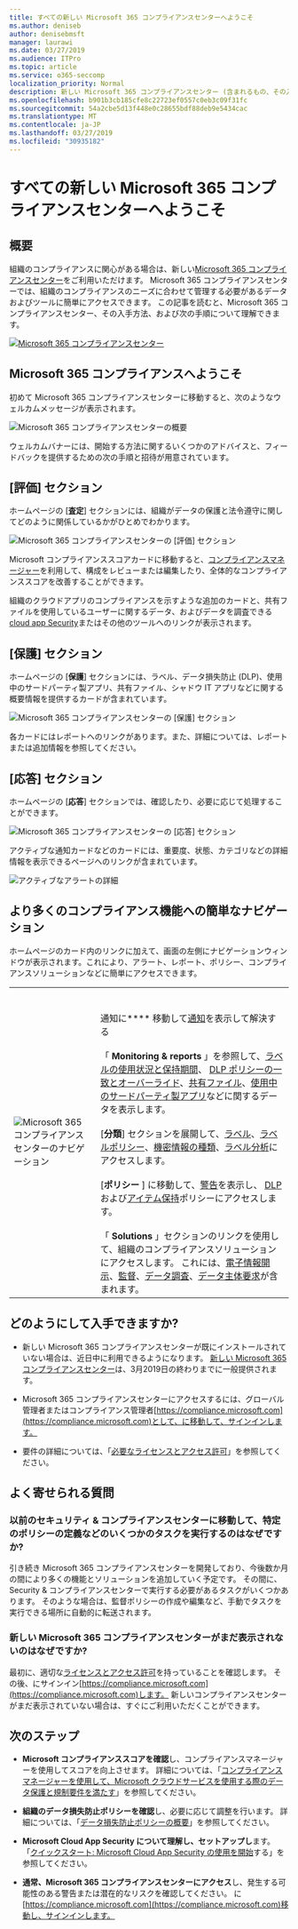 ```yaml
---
title: すべての新しい Microsoft 365 コンプライアンスセンターへようこそ
ms.author: deniseb
author: denisebmsft
manager: laurawi
ms.date: 03/27/2019
ms.audience: ITPro
ms.topic: article
ms.service: o365-seccomp
localization_priority: Normal
description: 新しい Microsoft 365 コンプライアンスセンター (含まれるもの、その入手方法、および次の手順) について説明します。
ms.openlocfilehash: b901b3cb185cfe8c22723ef0557c0eb3c09f31fc
ms.sourcegitcommit: 54a2cbe5d13f448e0c28655bdf88deb9e5434cac
ms.translationtype: MT
ms.contentlocale: ja-JP
ms.lasthandoff: 03/27/2019
ms.locfileid: "30935182"
---
```

# <a name="welcome-to-your-all-new-microsoft-365-compliance-center"></a>すべての新しい Microsoft 365 コンプライアンスセンターへようこそ

## <a name="overview"></a>概要

組織のコンプライアンスに関心がある場合は、新しい[Microsoft 365 コンプライアンスセンター](https://compliance.microsoft.com)をご利用いただけます。 Microsoft 365 コンプライアンスセンターでは、組織のコンプライアンスのニーズに合わせて管理する必要があるデータおよびツールに簡単にアクセスできます。 この記事を読むと、Microsoft 365 コンプライアンスセンター、その入手方法、および次の手順について理解できます。

[![Microsoft 365 コンプライアンスセンター](media/m365-compliance-center.png)](https://compliance.microsoft.com)

## <a name="welcome-to-microsoft-365-compliance"></a>Microsoft 365 コンプライアンスへようこそ

初めて Microsoft 365 コンプライアンスセンターに移動すると、次のようなウェルカムメッセージが表示されます。

![Microsoft 365 コンプライアンスセンターの概要](media/m365-compliancecenter-welcomesteps.png)

ウェルカムバナーには、開始する方法に関するいくつかのアドバイスと、フィードバックを提供するための次の手順と招待が用意されています。

## <a name="the-assess-section"></a>[評価] セクション

ホームページの [**査定**] セクションには、組織がデータの保護と法令遵守に関してどのように関係しているかがひとめでわかります。

![Microsoft 365 コンプライアンスセンターの [評価] セクション](media/m365-compliance-center-assess.png)

Microsoft コンプライアンススコアカードに移動すると、[コンプライアンスマネージャー](meet-data-protection-and-regulatory-reqs-using-microsoft-cloud.md)を利用して、構成をレビューまたは編集したり、全体的なコンプライアンススコアを改善することができます。

組織のクラウドアプリのコンプライアンスを示すような追加のカードと、共有ファイルを使用しているユーザーに関するデータ、およびデータを調査できる[cloud app Security](https://docs.microsoft.com/cloud-app-security/)またはその他のツールへのリンクが表示されます。

## <a name="the-protect-section"></a>[保護] セクション

ホームページの [**保護**] セクションには、ラベル、データ損失防止 (DLP)、使用中のサードパーティ製アプリ、共有ファイル、シャドウ IT アプリなどに関する概要情報を提供するカードが含まれています。 

![Microsoft 365 コンプライアンスセンターの [保護] セクション](media/m365-compliance-center-protect.png)

各カードにはレポートへのリンクがあります。また、詳細については、レポートまたは追加情報を参照してください。

## <a name="the-respond-section"></a>[応答] セクション

ホームページの [**応答**] セクションでは、確認したり、必要に応じて処理することができます。

![Microsoft 365 コンプライアンスセンターの [応答] セクション](media/m365-compliance-center-respond.png)

アクティブな通知カードなどのカードには、重要度、状態、カテゴリなどの詳細情報を表示できるページへのリンクが含まれています。

![アクティブなアラートの詳細](media/m365-compliance-center-alerts-details.png) 

## <a name="easy-navigation-to-more-compliance-features-and-capabilities"></a>より多くのコンプライアンス機能への簡単なナビゲーション

ホームページのカード内のリンクに加えて、画面の左側にナビゲーションウィンドウが表示されます。これにより、アラート、レポート、ポリシー、コンプライアンスソリューションなどに簡単にアクセスできます。 

|  |  |
|---------|---------|
|![Microsoft 365 コンプライアンスセンターのナビゲーション](media/m365-compliance-center-leftnav.png)  |<br/><br/> 通知に**** 移動して[通知](alerts.md)を表示して解決する<br/><br/>「 **Monitoring & reports** 」を参照して、[ラベルの使用状況と保持期間](sensitivity-labels.md)、 [DLP ポリシーの一致とオーバーライド](view-the-dlp-reports.md)、[共有ファイル](https://docs.microsoft.com/cloud-app-security/file-filters)、[使用中のサードパーティ製アプリ](https://docs.microsoft.com/cloud-app-security/discovered-apps)などに関するデータを表示します。<br/><br/>[**分類**] セクションを展開して、[ラベル](labels.md)、[ラベルポリシー](sensitivity-labels.md#what-label-policies-can-do)、[機密情報の種類](what-the-sensitive-information-types-look-for.md)、[ラベル分析](view-label-activity-for-documents.md)にアクセスします。<br/><br/>[**ポリシー** ] に移動して、[警告](alerts.md)を表示し、 [DLP](data-loss-prevention-policies.md)および[アイテム保持](retention-policies.md)ポリシーにアクセスします。<br/><br/> 「 **Solutions** 」セクションのリンクを使用して、組織のコンプライアンスソリューションにアクセスします。 これには、[電子情報開示](ediscovery.md)、[監督](supervision-policies.md)、[データ調査](compliance20/data-investigations-release-notes.md)、[データ主体要求](manage-gdpr-data-subject-requests-with-the-dsr-case-tool.md)が含まれます。        |


## <a name="how-do-i-get-this"></a>どのようにして入手できますか?

- 新しい Microsoft 365 コンプライアンスセンターが既にインストールされていない場合は、近日中に利用できるようになります。 [新しい Microsoft 365 コンプライアンスセンター](microsoft-security-and-compliance.md#microsoft-365-compliance-center)は、3月2019日の終わりまでに一般提供されます。

- Microsoft 365 コンプライアンスセンターにアクセスするには、グローバル管理者またはコンプライアンス管理者[https://compliance.microsoft.com](https://compliance.microsoft.com)として、に移動して、サインインします。 

- 要件の詳細については、「[必要なライセンスとアクセス許可](microsoft-security-and-compliance.md#required-licenses-and-permissions)」を参照してください。

## <a name="frequently-asked-questions"></a>よく寄せられる質問

### <a name="why-am-i-taken-to-the-former-security--compliance-center-to-perform-some-tasks-such-as-defining-certain-policies"></a>以前のセキュリティ & コンプライアンスセンターに移動して、特定のポリシーの定義などのいくつかのタスクを実行するのはなぜですか?

引き続き Microsoft 365 コンプライアンスセンターを開発しており、今後数か月の間により多くの機能とソリューションを追加していく予定です。 その間に、Security & コンプライアンスセンターで実行する必要があるタスクがいくつかあります。 そのような場合は、監督ポリシーの作成や編集など、手動でタスクを実行できる場所に自動的に転送されます。

### <a name="why-dont-i-see-the-new-microsoft-365-compliance-center-yet"></a>新しい Microsoft 365 コンプライアンスセンターがまだ表示されないのはなぜですか?

最初に、適切な[ライセンスとアクセス許可](microsoft-security-and-compliance.md#required-licenses-and-permissions)を持っていることを確認します。 その後、にサインイン[https://compliance.microsoft.com](https://compliance.microsoft.com)します。 新しいコンプライアンスセンターがまだ表示されていない場合は、すぐにご利用いただくことができます。

## <a name="next-steps"></a>次のステップ

- **Microsoft コンプライアンススコアを確認**し、コンプライアンスマネージャーを使用してスコアを向上させます。 詳細については、「[コンプライアンスマネージャーを使用して、Microsoft クラウドサービスを使用する際のデータ保護と規制要件を満たす](meet-data-protection-and-regulatory-reqs-using-microsoft-cloud.md)」を参照してください。

- **組織のデータ損失防止ポリシーを確認**し、必要に応じて調整を行います。 詳細については、「[データ損失防止ポリシーの概要](data-loss-prevention-policies.md)」を参照してください。 

- **Microsoft Cloud App Security について理解し、セットアップし**ます。 「[クイックスタート: Microsoft Cloud App Security の使用を開始](https://docs.microsoft.com/cloud-app-security/getting-started-with-cloud-app-security)する」を参照してください。  

- **通常、Microsoft 365 コンプライアンスセンターにアクセス**し、発生する可能性のある警告または潜在的なリスクを確認してください。 に[https://compliance.microsoft.com](https://compliance.microsoft.com)移動し、サインインします。